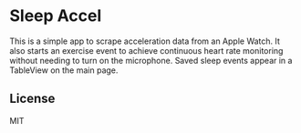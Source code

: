 # Sleep Accel

This is a simple app to scrape acceleration data from an Apple Watch. It also starts an exercise event to achieve continuous heart rate monitoring without needing to turn on the microphone. Saved sleep events appear in a TableView on the main page. 


## License
MIT
